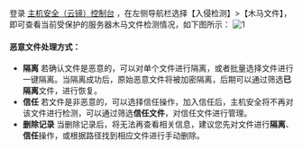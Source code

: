 登录 [主机安全（云镜）控制台](https://console.cloud.tencent.com/yunjing/manage) ，在左侧导航栏选择【入侵检测】>【木马文件】，即可查看当前受保护的服务器木马文件检测情况，如下图所示：
![1](https://main.qcloudimg.com/raw/96ced1e09f5c7e4663c38706c3d938bf.png)
#### 恶意文件处理方式：
- **隔离** 
若确认文件是恶意的，可以对单个文件进行隔离，或者批量选择文件进行一键隔离。当隔离成功后，原始恶意文件将被加密隔离，后期可以通过筛选**已隔离**文件，进行恢复。
- **信任**
若文件是非恶意的，可以选择信任操作，加入信任后，主机安全将不再对该文件进行检测，可以通过筛选**信任文件**，对信任文件进行管理。
- **删除记录**
当删除记录后，将无法再查看相关信息，建议您先对文件进行**隔离**、**信任**操作，或根据路径找到相应文件进行手动删除。
